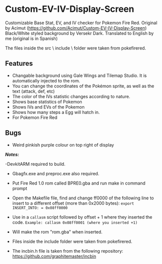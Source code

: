 # Custom-EV-IV-Display-Screen
Customizable Base Stat, EV, and IV checker for Pokemon Fire Red.
Original by Acimut (https://github.com/Acimut/Custom-EV-IV-Display-Screen)
Black/White styled background by Versekr Dark.
Translated to English by me (original is in Spanish)

The files inside the src \ include \ folder were taken from pokefirered.
 
Features
-
+ Changable background using Gale Wings and Tilemap Studio. It is automatically injected to the rom.
+ You can change the coordinates of the Pokémon sprite, as well as the text (attack, def, etc)
+ The color of the IVs statistic changes according to nature.
+ Shows base statistics of Pokemon
+ Shows IVs and EVs of the Pokemon
+ Shows how many steps a Egg will hatch in.
+ For Pokemon Fire Red

Bugs
-
+ Weird pinkish purple colour on top right of display

***Notes:***

-DevkitARM required to build.

- Gbagfx.exe and preproc.exe also required.

- Put Fire Red 1.0 rom called BPRE0.gba and run make in command prompt

- Open the Makefile file, find and change ff0000 of the following line to insert to a different offset (more than 0x2000 bytes):
        `export INSERT_INTO: = 0x08ff0000`

- Use in a `callasm` script followed by offset + 1 where they inserted the code.
         `Example: callasm 0x08ff0001 (where you inserted +1)`

- Will make the rom "rom.gba" when inserted.

- Files inside the include folder were taken from pokefirered.

- The incbin.h file is taken from the following repository: https://github.com/graphitemaster/incbin

